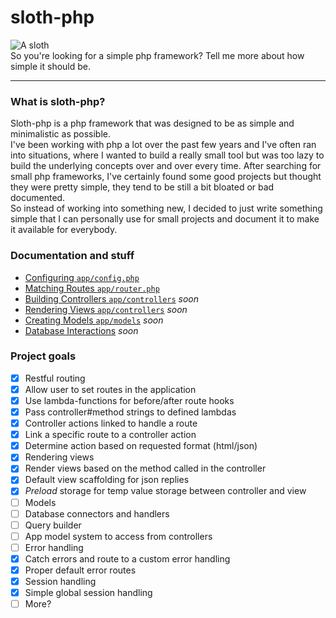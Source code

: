 # sloth-php
![A sloth](http://i.huffpost.com/gen/1164733/thumbs/o-PHOTOS-OF-SLOTHS-facebook.jpg)  
So you're looking for a simple php framework? Tell me more about how simple it should be.

----

### What is sloth-php?
Sloth-php is a php framework that was designed to be as simple and minimalistic as possible.  
I've been working with php a lot over the past few years and I've often ran into situations, where I wanted to build a really small tool but was too lazy to build the underlying concepts over and over every time. After searching for small php frameworks, I've certainly found some good projects but thought they were pretty simple, they tend to be still a bit bloated or bad documented.   
So instead of working into something new, I decided to just write something simple that I can personally use for small projects and document it to make it available for everybody.

### Documentation and stuff
- [Configuring `app/config.php`](https://github.com/cybrox/sloth-php/blob/master/docs/configuring.md)
- [Matching Routes `app/router.php`](https://github.com/cybrox/sloth-php/blob/master/docs/routing.md)
- [Building Controllers `app/controllers`](https://github.com/cybrox/sloth-php/blob/master/docs/controllers.md) *soon*
- [Rendering Views `app/controllers`](#) *soon*
- [Creating Models `app/models`](#) *soon*
- [Database Interactions](#) *soon*


### Project goals
- [x] Restful routing
 -  [x] Allow user to set routes in the application
 -  [x] Use lambda-functions for before/after route hooks
 -  [x] Pass controller#method strings to defined lambdas
- [x] Controller actions linked to handle a route
 -  [x] Link a specific route to a controller action
 -  [x] Determine action based on requested format (html/json)
- [x] Rendering views
 -  [x] Render views based on the method called in the controller
 -  [x] Default view scaffolding for json replies
 -  [x] *Preload* storage for temp value storage between controller and view
-  [ ] Models
 -  [ ] Database connectors and handlers
 -  [ ] Query builder
 -  [ ] App model system to access from controllers
-  [ ] Error handling
 -  [x] Catch errors and route to a custom error handling
 -  [x] Proper default error routes
- [x] Session handling
 - [x] Simple global session handling
- [ ] More?
